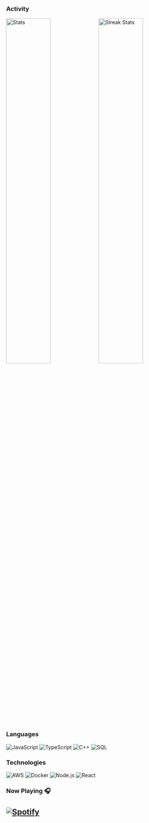 ### Activity

<img width="49%" alt="Stats" src="https://github-readme-stats.vercel.app/api?&count_private=true&include_all_commits=true&username=Flew2k&theme=onedark&custom_title=GitHub+Stats&hide_border=true"/>
<img width="49%" alt="Streak Stats" src="https://github-readme-streak-stats.herokuapp.com/?user=Flew2k&theme=onedark&hide_border=true"/>

### Languages

![JavaScript](https://img.shields.io/badge/-JavaScript-000?&logo=JavaScript)
![TypeScript](https://img.shields.io/badge/-TypeScript-000?&logo=TypeScript)
![C++](https://img.shields.io/badge/-C++-000?&logo=c%2b%2b&logoColor=00599C)
![SQL](https://img.shields.io/badge/-SQL-000?&logo=MySQL)

### Technologies

![AWS](https://img.shields.io/badge/-AWS-000?&logo=Amazon-AWS&logoColor=F90)
![Docker](https://img.shields.io/badge/-Docker-000?&logo=Docker)
![Node.js](https://img.shields.io/badge/-Node.js-000?&logo=node.js)
![React](https://img.shields.io/badge/-React-000?&logo=React)

<!--
**Flew2k/Flew2k** is a ✨ _special_ ✨ repository because its `README.md` (this file) appears on your GitHub profile.
Here are some ideas to get you started:
- 🔭 I’m currently working on ...
- 🌱 I’m currently learning ...
- 👯 I’m looking to collaborate on ...
- 🤔 I’m looking for help with ...
- 💬 Ask me about ...
- 📫 How to reach me: ...
- 😄 Pronouns: ...
- ⚡ Fun fact: ...
-->

### Now Playing 🎧

[![Spotify](https://github-readme-remake.vercel.app/api/spotify)](https://open.spotify.com/album/3XzSOIE6zGLliuqsVGLmUc?highlight=spotify:track:2JvzF1RMd7lE3KmFlsyZD8)
<br/>
---
